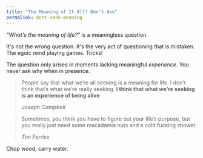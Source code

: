 ```yaml
---
title: "The Meaning of It All? Don't Ask"
permalink: dont-seek-meaning
---
```


*"What's the meaning of life?"* is a meaningless question.

It's not the *wrong* question. It's the very act of questioning that is mistaken. The egoic mind playing games. Tricks!

The question only arises in moments lacking meaningful *experience*. You never ask why when in presence.

> People say that what we’re all seeking is a meaning for life. I don’t think that’s what we’re really seeking. **I think that what we’re seeking is an experience of being alive**
>
> <cite>Joseph Campbell</cite>

> Sometimes, you think you have to figure out your life’s purpose, but you really just need some macadamia nuts and a cold fucking shower.
>
> <cite>Tim Ferriss</cite>

Chop wood, carry water.
